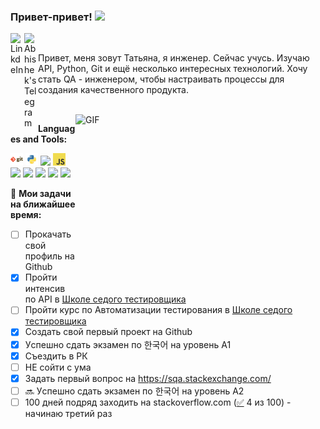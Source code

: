 ### Привет-привет! <img src="https://media.giphy.com/media/hvRJCLFzcasrR4ia7z/giphy.gif" width="25px">
<!--- <a href="https://vk.com/mistress_tatiana_a">
  <img align="left" alt="VKontakte" width="22px" src="https://cdn.jsdelivr.net/npm/simple-icons@v3/icons/vk.svg" />
</a> --->
<a href="https://www.linkedin.com/in/misstatiana">
  <img align="left" alt="LinkdeIn" width="22px" src="https://cdn.jsdelivr.net/npm/simple-icons@v3/icons/linkedin.svg" />
</a>
<a href="https://t.me/mistressTatiana">
  <img align="left" alt="Abhishek's Telegram" width="22px" src="https://cdn.jsdelivr.net/npm/simple-icons@v3/icons/telegram.svg" />
</a>
<!--- <a href="https://www.instagram.com/your_profile">
  <img align="left" alt="Instagram" width="22px" src="https://cdn.jsdelivr.net/npm/simple-icons@v3/icons/instagram.svg" />
</a> --->

<br />

Привет, меня зовут Татьяна, я инженер. Сейчас учусь. Изучаю API, Python, Git и ещё несколько интересных технологий. Хочу стать QA - инженером, чтобы настраивать процессы для создания качественного продукта.

<br />

<img align="right" alt="GIF" src="https://raw.githubusercontent.com/kalashnikov-ulmic/kalashnikov-ulmic/main/%D0%A3%D1%87%D1%83%D1%81%D1%8C%20%D0%BD%D0%B0%20Slurm.png?raw=true" width="400" height="280" />
  
**Languages and Tools:**  

<code><img height="20" src="https://raw.githubusercontent.com/github/explore/80688e429a7d4ef2fca1e82350fe8e3517d3494d/topics/git/git.png"></code>
<code><img height="20" src="https://raw.githubusercontent.com/github/explore/80688e429a7d4ef2fca1e82350fe8e3517d3494d/topics/python/python.png"></code>
<code><img height="20" src="https://styles.redditmedia.com/t5_2s0l3/styles/communityIcon_wwkcaxh9s5a61.png?width=256&s=889d93fe4d8a77a1d9e0103e47bff2ee9298b026"></code>
<code><img height="20" src="https://raw.githubusercontent.com/github/explore/80688e429a7d4ef2fca1e82350fe8e3517d3494d/topics/javascript/javascript.png"></code>
<code><img height="20" src="https://cdn-icons-png.flaticon.com/512/136/136528.png"></code>
<code><img height="20" src="https://cdn-icons-png.flaticon.com/512/5968/5968242.png"></code>
<code><img height="20" src="https://avatars.githubusercontent.com/u/10251060?s=200&v=4"></code>
<code><img height="20" src="https://cacm.acm.org/system/assets/0003/9221/021521_Fiverr_Pascal.large.jpg?1613514238&1613514237"></code>
<code><img height="20" src="https://upload.wikimedia.org/wikipedia/commons/thumb/f/f1/Scratchlogo.svg/1920px-Scratchlogo.svg.png"></code>

🚧 **Мои задачи на ближайшее время:**
<!-- TODO-IST:START -->
* [ ] Прокачать свой профиль на Github
* [x] Пройти интенсив по API в [Школе седого тестировщика](https://sedtest-school.ru/)
* [ ] Пройти курс по Автоматизации тестирования в [Школе седого тестировщика](https://sedtest-school.ru/)
* [x] Создать свой первый проект на Github
* [x] Уcпешно сдать экзамен по 한국어 на уровень A1
* [x] Съездить в РК
* [ ] НЕ сойти с ума
* [x] Задать первый вопрос на https://sqa.stackexchange.com/
* [ ] :soon: Уcпешно сдать экзамен по 한국어 на уровень A2
* [ ] 100 дней подряд заходить на stackoverflow.com ([:white_check_mark:](https://dev.to/nikolab/complete-list-of-github-markdown-emoji-markup-5aia) 4 из 100) - начинаю третий раз
<!-- TODO-IST:END -->
